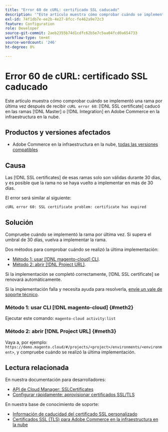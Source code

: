```yaml
---
title: "Error 60 de cURL: certificado SSL caducado"
description: '"Este artículo muestra cómo comprobar cuándo se implementó una rama por última vez después de recibir un error cURL 60: El certificado SSL caducó en las ramas maestra o de integración en Adobe Commerce en la infraestructura en la nube".'
exl-id: 74f1db7e-ee2b-4e27-8fcc-fe462a9e72c3
feature: Configuration
role: Developer
source-git-commit: 2aeb2355b74d1cdfc62b5e7c5aa04fcd0a654733
workflow-type: tm+mt
source-wordcount: '246'
ht-degree: 0%

---
```


# Error 60 de cURL: certificado SSL caducado

Este artículo muestra cómo comprobar cuándo se implementó una rama por última vez después de recibir `cURL error 60`: [!DNL SSL certificate] caducó en las ramas [!DNL Master] o [!DNL Integration] en Adobe Commerce en la infraestructura en la nube.

## Productos y versiones afectados

* Adobe Commerce en la infraestructura en la nube, [todas las versiones compatibles](https://magento.com/sites/default/files/magento-software-lifecycle-policy.pdf)

## Causa

Las [!DNL SSL certificates] de esas ramas solo son válidas durante 30 días, y es posible que la rama no se haya vuelto a implementar en más de 30 días.

El error será similar al siguiente:

```cURL
cURL error 60: SSL certificate problem: certificate has expired
```

## Solución

Compruebe cuándo se implementó la rama por última vez. Si supera el umbral de 30 días, vuelva a implementar la rama.

Dos métodos para comprobar cuándo se realizó la última implementación:

* [Método 1: usar [!DNL magento-cloud] CLI](#meth2).
* [Método 2: abrir [!DNL Project URL]](#meth3).

Si la implementación se completó correctamente, [!DNL SSL certificate] se renovará automáticamente.

Si la implementación falla y necesita ayuda para resolverla, [envíe un vale de soporte técnico](https://experienceleague.adobe.com/docs/commerce-knowledge-base/kb/help-center-guide/magento-help-center-user-guide.html#submit-ticket).

### Método 1: usar CLI [!DNL magento-cloud] {#meth2}

Ejecutar este comando: `magento-cloud activity:list`

### Método 2: abrir [!DNL Project URL] {#meth3}

Vaya a, por ejemplo: `https://demo.magento.cloud/#/projects/<project>/environments/<environment>`, y compruebe cuándo se realizó la última implementación.

## Lectura relacionada

En nuestra documentación para desarrolladores:

* [API de Cloud Manager: SSLCertificates](https://developer.adobe.com/experience-cloud/cloud-manager/reference/api/#tag/SSLCertificates)
* [Configurar rápidamente: aprovisionar certificados SSL/TLS](https://experienceleague.adobe.com/en/docs/commerce-cloud-service/user-guide/cdn/setup-fastly/fastly-configuration#provision-ssltls-certificates)

En nuestra base de conocimiento de soporte:

* [Información de caducidad del certificado SSL personalizado](https://experienceleague.adobe.com/docs/commerce-knowledge-base/kb/troubleshooting/miscellaneous/custom-ssl-certificate-expiration-information.html)
* [Certificados SSL (TLS) para Adobe Commerce en la infraestructura en la nube](https://experienceleague.adobe.com/docs/commerce-knowledge-base/kb/how-to/ssl-tls-certificates-for-magento-commerce-cloud-faq.html)
